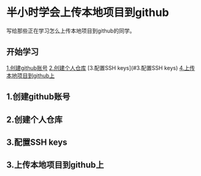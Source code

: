 # 半小时学会上传本地项目到github
写给那些正在学习怎么上传本地项目到github的同学。

## 开始学习
   [1.创建github账号](#1.创建github账号)
   [2.创建个人仓库](#2.创建个人仓库)
   [3.配置SSH keys](#3.配置SSH keys)
   [4.上传本地项目到github上](#4.上传本地项目到github上)

## <a id="1.创建github账号"></a>1.创建github账号


## <a id="2.创建个人仓库"></a>2.创建个人仓库


## <a id="3.配置SSH keys"></a>3.配置SSH keys


## <a id="4.上传本地项目到github上"></a>3.上传本地项目到github上